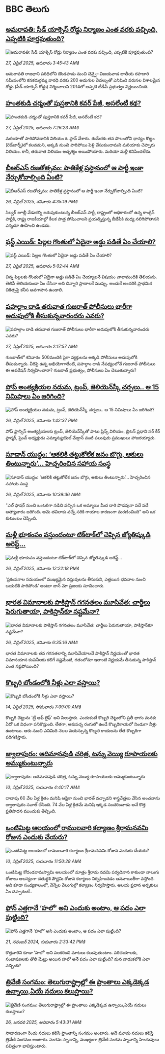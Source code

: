 # BBC తెలుగు## [అమరావతి: సీడ్‌ యాక్సెస్‌ రోడ్డు నిర్మాణం ఎంత వరకు వచ్చింది, ఎప్పటికి పూర్తవుతుంది?](https://www.bbc.com/telugu/articles/c86jd5v2pp4o?at_campaign=githubrss)![అమరావతి: సీడ్‌ యాక్సెస్‌ రోడ్డు నిర్మాణం ఎంత వరకు వచ్చింది, ఎప్పటికి పూర్తవుతుంది?](https://ichef.bbci.co.uk/ace/standard/240/cpsprodpb/3939/live/184c2390-230f-11f0-b6de-111f37df4548.jpg)_27, ఏప్రిల్ 2025, ఆదివారం 3:45:43 AMకి_అమరావతి రాజధాని పరిధిలోని దొండపాడు నుంచి చెన్నై– విజయవాడ జాతీయ రహదారి సమీపంలోని కనకదుర్గమ్మ వారధి వరకు 200 అడుగుల వెడల్పుతో  ఎనిమిది వరుసల విశాలమైన రోడ్డు (సీడ్‌ యాక్సెస్‌ రోడ్డు) నిర్మించాలని 2014లో అప్పటి టీడీపీ ప్రభుత్వం నిర్ణయించింది.## [హంతకుడి చర్మంతో పుస్తకానికి కవర్ పేజీ, అసలేంటీ కథ?](https://www.bbc.com/telugu/articles/cx251exn550o?at_campaign=githubrss)![హంతకుడి చర్మంతో పుస్తకానికి కవర్ పేజీ, అసలేంటీ కథ?](https://ichef.bbci.co.uk/ace/standard/240/cpsprodpb/a401/live/72e1bc30-22a5-11f0-9060-674316cb3a1f.jpg)_27, ఏప్రిల్ 2025, ఆదివారం 7:26:23 AMకి_మరియాతో పారిపోవడానికి విలియం ఓ ప్లాన్  వేశారు. ఈమేరకు తన పొలంలోని ధాన్యం కొట్టం (రెడ్‌బార్న్)లో కలవమని, అక్కడి నుంచి పారిపోయి పెళ్లి చేసుకుందామని మరియాకు చెప్పారు విలియం. కానీ, తరువాత విలియం అదృశ్యం అయిపోయారు. మరియా మళ్లీ కనిపించలేదు.## [బీఆర్ఎస్ రజతోత్సవం: పాతికేళ్ల ప్రస్థానంలో ఆ పార్టీ ఇంకా నేర్చుకోవాల్సింది ఏంటి?](https://www.bbc.com/telugu/articles/c4gr4rm8pwpo?at_campaign=githubrss)![బీఆర్ఎస్ రజతోత్సవం: పాతికేళ్ల ప్రస్థానంలో ఆ పార్టీ ఇంకా నేర్చుకోవాల్సింది ఏంటి?](https://ichef.bbci.co.uk/ace/standard/240/cpsprodpb/553a/live/115f7530-22bc-11f0-8c2e-77498b1ce297.png)_26, ఏప్రిల్ 2025, శనివారం 4:35:19 PMకి_సిల్వర్ జూబ్లీ వేడుకల్ని జరుపుకుంటున్న బీఆర్ఎస్ పార్టీ,  రాష్ట్రంలో అధికారంలో ఉన్న కాంగ్రెస్ పార్టీకి, రాష్ట్ర రాజకీయాల్లో కీలక పాత్ర పోషించాలని ప్రయత్నిస్తున్న  బీజేపీకి మధ్య నలిగిపోతానని ఎన్నడూ ఊహించి ఉండదు.## [ఫస్ట్ ఎయిడ్:  పిల్లల గొంతులో ఏదైనా అడ్డు పడితే ఏం చేయాలి? ](https://www.bbc.com/telugu/articles/cdrgpgxpm36o?at_campaign=githubrss)![ఫస్ట్ ఎయిడ్:  పిల్లల గొంతులో ఏదైనా అడ్డు పడితే ఏం చేయాలి? ](https://ichef.bbci.co.uk/ace/standard/240/cpsprodpb/e694/live/fbeb5640-22b3-11f0-84cd-01d92cff14af.jpg)_27, ఏప్రిల్ 2025, ఆదివారం 5:02:44 AMకి_చిన్న పిల్లలకు గొంతులో ఏదైనా అడ్డు పడితే ఏం చెయ్యాలనే విషయం చాలామందికి తెలియదు. తెలిసీ తెలియకుండా ఏం చేసినా అది చిన్నారి ప్రాణాలకే ముప్పు. అందుకే అందరికి  ప్రాథమిక చికిత్సపై  కనీస అవగాహన ఉండాలి.## [పహల్గాం దాడి తరువాత గుజరాత్‌  పోలీసులు భారీగా అదుపులోకి తీసుకున్నవారందరు ఎవరు? ](https://www.bbc.com/telugu/articles/c4g80w53ky7o?at_campaign=githubrss)![పహల్గాం దాడి తరువాత గుజరాత్‌  పోలీసులు భారీగా అదుపులోకి తీసుకున్నవారందరు ఎవరు? ](https://ichef.bbci.co.uk/ace/standard/240/cpsprodpb/1b84/live/bbb42ee0-2302-11f0-b1fe-b16701996e3c.jpg)_27, ఏప్రిల్ 2025, ఆదివారం 2:17:57 AMకి_గుజరాత్‌లో శనివారం 500మందికి పైగా  వ్యక్తులను అక్కడి పోలీసులు అదుపులోకి తీసుకున్నారు. వీరిపై ఉన్న అభియోగాలేంటి, పహల్గాం దాడి నేపథ్యంలోనే  గుజరాత్ పోలీసులు ఈ ఆపరేషన్ నిర్వహించారా? గుజరాత్ ప్రభుత్వం, పోలీసులు ఏం చెబుతున్నారు?## [పోప్ అంత్యక్రియల నడుమ, ట్రంప్, జెలియెన్‌స్కీ చర్చలు.. ఆ 15 నిమిషాలు ఏం జరిగింది?](https://www.bbc.com/telugu/articles/c9dj3591v4lo?at_campaign=githubrss)![పోప్ అంత్యక్రియల నడుమ, ట్రంప్, జెలియెన్‌స్కీ చర్చలు.. ఆ 15 నిమిషాలు ఏం జరిగింది?](https://ichef.bbci.co.uk/ace/standard/240/cpsprodpb/6b65/live/16d7ac70-2295-11f0-9060-674316cb3a1f.jpg)_26, ఏప్రిల్ 2025, శనివారం 1:42:37 PMకి_పోప్ ఫ్రాన్సిస్ అంత్యక్రియలకు ట్రంప్, జెలియెన్‌స్కీతో పాటు ప్రిన్స్ విలియం, బ్రిటన్ ప్రధాని సర్ కీర్ స్టార్మర్, ఫ్రెంచ్ అధ్యక్షుడు ఎమ్మాన్యుయెల్ మేక్రాన్ వంటి పలువురు ప్రముఖులు హాజరయ్యారు.## [సూడాన్ యుద్ధం: ‘ఆకలికి తట్టుకోలేక జనం బొగ్గు, ఆకులు తింటున్నారు’... హెచ్చరించిన  సహాయ సంస్థ](https://www.bbc.com/telugu/articles/cvgnzerze3go?at_campaign=githubrss)![సూడాన్ యుద్ధం: ‘ఆకలికి తట్టుకోలేక జనం బొగ్గు, ఆకులు తింటున్నారు’... హెచ్చరించిన  సహాయ సంస్థ](https://ichef.bbci.co.uk/ace/standard/240/cpsprodpb/f184/live/36daa730-2276-11f0-9060-674316cb3a1f.jpg)_26, ఏప్రిల్ 2025, శనివారం 10:39:36 AMకి_"ఎల్ ఫాషర్‌ నుంచి ఒంటరిగా నడిచి వచ్చిన ఒక అమ్మాయి మీద దారి పొడవునా పదే పదే అత్యాచారం జరిగింది. ఆమె తవిలాకు వచ్చే సరికి గాయాల కారణంగా మరణించింది" అని ఒక కుటుంబం చెప్పింది.## [మళ్లీ భూకంపం వస్తుందంటూ టిక్‌టాక్‌లో చెప్పిన జ్యోతిష్కుడి అరెస్ట్... ](https://www.bbc.com/telugu/articles/cly8pxk228eo?at_campaign=githubrss)![మళ్లీ భూకంపం వస్తుందంటూ టిక్‌టాక్‌లో చెప్పిన జ్యోతిష్కుడి అరెస్ట్... ](https://ichef.bbci.co.uk/ace/standard/240/cpsprodpb/ecc0/live/1b778a70-2281-11f0-baa4-edee089804d2.jpg)_26, ఏప్రిల్ 2025, శనివారం 12:22:18 PMకి_‘ప్రకంపనాల సమయంలో ముఖ్యమైన వస్తువులను తీసుకుని, ఎత్తయిన భవనాల నుంచి బయటికి పారిపోండి’ అంటూ జాన్ మో ప్రజలకు సూచించారు.## [భారత విమానాలకు పాకిస్తాన్ గగనతలం మూసివేత: చార్జీలు పెరుగుతాయా,  పాకిస్తాన్‌కూ నష్టమేనా?](https://www.bbc.com/telugu/articles/c0l0el5gy62o?at_campaign=githubrss)![భారత విమానాలకు పాకిస్తాన్ గగనతలం మూసివేత: చార్జీలు పెరుగుతాయా,  పాకిస్తాన్‌కూ నష్టమేనా?](https://ichef.bbci.co.uk/ace/standard/240/cpsprodpb/0b24/live/4e4a8500-2250-11f0-a892-e76e6d88c242.jpg)_26, ఏప్రిల్ 2025, శనివారం 6:35:16 AMకి_భారత విమానాలకు తన గగనతలాన్ని మూసివేయాలనే పాకిస్తాన్ నిర్ణయంతో భారత విమానయాన కంపెనీలకు కలిగే నష్టమేంటి, గతంలోనూ ఇలాంటి నిర్ణయమే తీసుకున్న పాకిస్తాన్ ఎంత నష్టపోయింది?## [కొబ్బరి బోండంలోకి నీళ్లు ఎలా వస్తాయి?](https://www.bbc.com/telugu/articles/czjn4mzxxy8o?at_campaign=githubrss)![కొబ్బరి బోండంలోకి నీళ్లు ఎలా వస్తాయి?](https://ichef.bbci.co.uk/ace/standard/240/cpsprodpb/46c5/live/684a55e0-18fd-11f0-8b11-7756b7b808cc.jpg)_14, ఏప్రిల్ 2025, సోమవారం 7:09:00 AMకి_కొబ్బరి చెట్టును 'ట్రీ ఆఫ్ లైఫ్' అని పిలుస్తారు. ఎందుకంటే కొబ్బరి చెట్టులోని ప్రతీ భాగం మనకు ఏదో ఒక విధంగా పనికొస్తుంది. లేతగా, ఆకుపచ్చ రంగులో ఉండే కొబ్బరికాయలో నిండుగా నీళ్లు ఉంటాయి. ఆరు నుంచి ఎనిమిది నెలల వయస్సున్న కొబ్బరి కాయలను లేత కొబ్బరిగా పరిగణిస్తారు.## [జ్వాలాపురం: ఆదిమానవుడి చరిత్ర, టన్ను వెయ్యి రూపాయలకు అమ్ముకుంటున్నారు ](https://www.bbc.com/telugu/articles/creqqnwdd5qo?at_campaign=githubrss)![జ్వాలాపురం: ఆదిమానవుడి చరిత్ర, టన్ను వెయ్యి రూపాయలకు అమ్ముకుంటున్నారు ](https://ichef.bbci.co.uk/ace/standard/240/cpsprodpb/765e/live/b472e2d0-15b4-11f0-842b-a7355694993d.jpg)_10, ఏప్రిల్ 2025, గురువారం 4:40:17 AMకి_దాదాపు 60 వేల ఏళ్ల క్రితం మనిషి ఆఫ్రికా నుంచి భారత్ వచ్చాడని శాస్త్రవేత్తలు వేసిన అంచనాను జ్వాలాపురం సవాల్ చేసింది. 74 వేల ఏళ్ల క్రితమే మనిషి ఇక్కడ సంచరించాడు అనే కొత్త ప్రతిపాదన ముందుకు తెచ్చింది.## [ఒంటిమిట్ట ఆలయంలో రాములవారి కల్యాణం శ్రీరామనవమి రోజున ఎందుకు చేయరు?](https://www.bbc.com/telugu/articles/ce822j5e465o?at_campaign=githubrss)![ఒంటిమిట్ట ఆలయంలో రాములవారి కల్యాణం శ్రీరామనవమి రోజున ఎందుకు చేయరు?](https://ichef.bbci.co.uk/ace/standard/240/cpsprodpb/fed5/live/25534d40-1601-11f0-b58a-6113af226972.jpg)_10, ఏప్రిల్ 2025, గురువారం 11:50:28 AMకి_ఒంటిమిట్ట కోదండరామస్వామి ఆలయంలో మాత్రం శ్రీరామ నవమి పర్వదినాన కాకుండా నాలుగు రోజులు ఆలస్యంగా చతుర్దశి పౌర్ణమి రోజున కల్యాణం నిర్వహించడం ఆనవాయితీగా వస్తోంది. అది కూడా సంధ్యకాలంలో, వెన్నెల వెలుగుల్లో కల్యాణం నిర్వహిస్తారు. ఆలయ ప్రధాన అర్చకులు ఏం చెప్పారంటే..## [ఫోన్ ఎత్తగానే ‘హలో’ అని ఎందుకు అంటాం, ఆ పదం ఎలా పుట్టింది?](https://www.bbc.com/telugu/articles/cgj7x7gdjq4o?at_campaign=githubrss)![ఫోన్ ఎత్తగానే ‘హలో’ అని ఎందుకు అంటాం, ఆ పదం ఎలా పుట్టింది?](https://ichef.bbci.co.uk/ace/standard/240/cpsprodpb/0618/live/7a20ebb0-a807-11ef-b21e-5359bd56d02f.jpg)_21, నవంబర్ 2024, గురువారం 2:33:42 PMకి_కొత్తవారిని కూడా ‘హలో’ అని పలకరించి మాటలు కలుపుతుంటాం.  పరిచయాలకు, సంభాషణలకు తొలి మెట్టు అయిన హలో అనే పదం ఎలా పుట్టింది? మన వాడుకలోకి ఎలా వచ్చింది?## [త్రివేణి సంగమం: తెలుగురాష్ట్రాల్లో ఈ ప్రాంతాలు ఎక్కడెక్కడ ఉన్నాయి,ఏయే నదులు కలుస్తాయి? ](https://www.bbc.com/telugu/articles/cz7elrr17jeo?at_campaign=githubrss)![త్రివేణి సంగమం: తెలుగురాష్ట్రాల్లో ఈ ప్రాంతాలు ఎక్కడెక్కడ ఉన్నాయి,ఏయే నదులు కలుస్తాయి? ](https://ichef.bbci.co.uk/ace/standard/240/cpsprodpb/9dad/live/7f50e780-da42-11ef-a37f-eba91255dc3d.jpg)_26, జనవరి 2025, ఆదివారం 5:43:31 AMకి_సాధారణంగా రెండు నదులు కలిసే ప్రాంతాన్ని సంగమం అంటారు. అదే మూడు నదులు కలిస్తే త్రివేణి సంగమం అంటారు. సంగమ స్నానాన్ని, ముఖ్యంగా త్రివేణి సంగమ స్నానాన్ని హిందువులు పవిత్రంగా భావిస్తుంటారు.